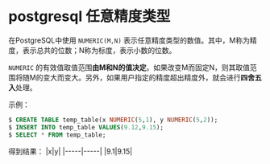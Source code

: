 # postgresql 任意精度类型

在PostgreSQL中使用 `NUMERIC(M,N)` 表示任意精度类型的数值。其中，M称为精度，表示总共的位数；N称为标度，表示小数的位数。

`NUMERIC` 的有效值取值范围**由M和N的值决定**。如果改变M而固定N，则其取值范围将随M的变大而变大。另外，如果用户指定的精度超出精度外，就会进行**四舍五入**处理。

示例：

``` sql
$ CREATE TABLE temp_table(x NUMERIC(5,1), y NUMERIC(5,2));
$ INSERT INTO temp_table VALUES(9.12,9.15);
$ SELECT * FROM temp_table;
```

得到结果：
|x|y|
|-----|-----|
|9.1|9.15|
